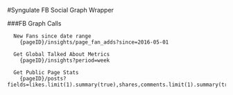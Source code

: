  #Syngulate FB Social Graph Wrapper


 ###FB Graph Calls
 ```
   New Fans since date range
     {pageID}/insights/page_fan_adds?since=2016-05-01

   Get Global Talked About Metrics
     {pageID}/insights?period=week

   Get Public Page Stats
     {pageID}/posts?fields=likes.limit(1).summary(true),shares,comments.limit(1).summary(true)
 ```
